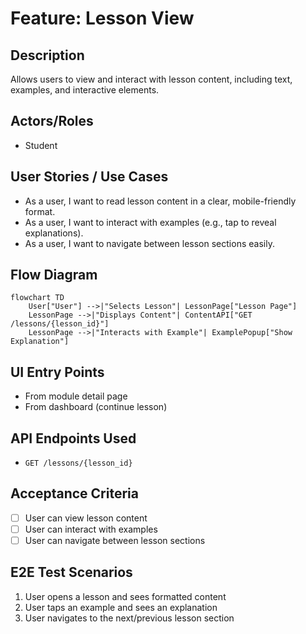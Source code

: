 # Feature: Lesson View

## Description
Allows users to view and interact with lesson content, including text, examples, and interactive elements.

## Actors/Roles
- Student

## User Stories / Use Cases
- As a user, I want to read lesson content in a clear, mobile-friendly format.
- As a user, I want to interact with examples (e.g., tap to reveal explanations).
- As a user, I want to navigate between lesson sections easily.

## Flow Diagram
```mermaid
flowchart TD
    User["User"] -->|"Selects Lesson"| LessonPage["Lesson Page"]
    LessonPage -->|"Displays Content"| ContentAPI["GET /lessons/{lesson_id}"]
    LessonPage -->|"Interacts with Example"| ExamplePopup["Show Explanation"]
```

## UI Entry Points
- From module detail page
- From dashboard (continue lesson)

## API Endpoints Used
- `GET /lessons/{lesson_id}`

## Acceptance Criteria
- [ ] User can view lesson content
- [ ] User can interact with examples
- [ ] User can navigate between lesson sections

## E2E Test Scenarios
1. User opens a lesson and sees formatted content
2. User taps an example and sees an explanation
3. User navigates to the next/previous lesson section 